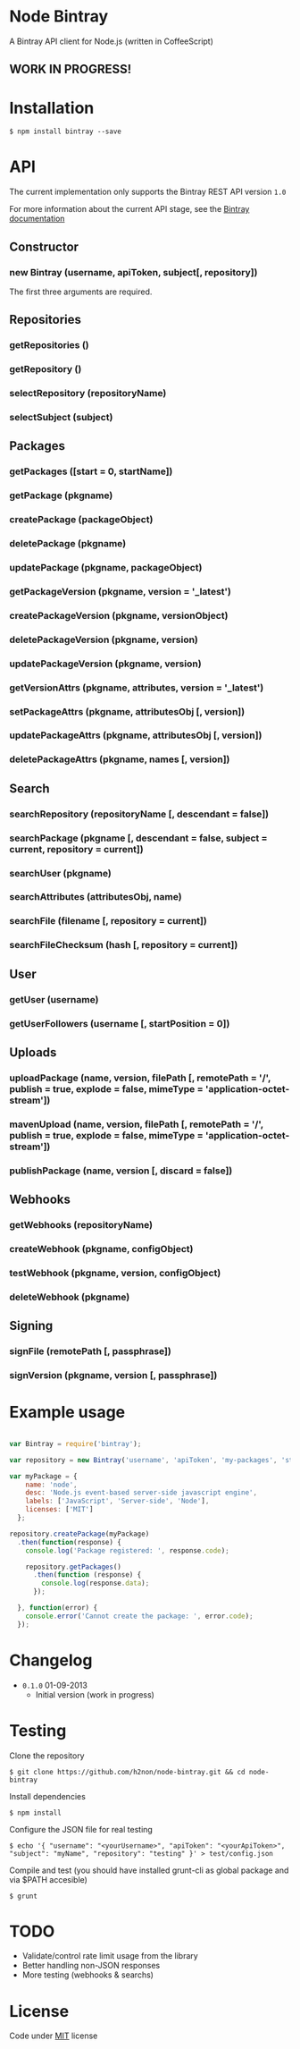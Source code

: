 # Node Bintray

A Bintray API client for Node.js (written in CoffeeScript)

## WORK IN PROGRESS!

# Installation

```shell
$ npm install bintray --save
```

# API

The current implementation only supports the Bintray REST API version `1.0`

For more information about the current API stage, see the [Bintray documentation](https://bintray.com/docs/api.html)

## Constructor

### new Bintray (username, apiToken, subject[, repository])

The first three arguments are required.

## Repositories

### getRepositories ()

### getRepository ()

### selectRepository (repositoryName)

### selectSubject (subject)

## Packages

### getPackages ([start = 0, startName])

### getPackage (pkgname)

### createPackage (packageObject)

### deletePackage (pkgname)

### updatePackage (pkgname, packageObject)

### getPackageVersion (pkgname, version = '_latest')

### createPackageVersion (pkgname, versionObject)

### deletePackageVersion (pkgname, version)

### updatePackageVersion (pkgname, version)

### getVersionAttrs (pkgname, attributes, version = '_latest')

### setPackageAttrs (pkgname, attributesObj [, version])

### updatePackageAttrs (pkgname, attributesObj [, version])

### deletePackageAttrs (pkgname, names [, version])

## Search

### searchRepository (repositoryName [, descendant = false])

### searchPackage (pkgname [, descendant = false, subject = current, repository = current])

### searchUser (pkgname)

### searchAttributes (attributesObj, name)

### searchFile (filename [, repository = current])

### searchFileChecksum (hash [, repository = current])

## User

### getUser (username)

### getUserFollowers (username [, startPosition = 0])

## Uploads

### uploadPackage (name, version, filePath [, remotePath = '/', publish = true, explode = false, mimeType = 'application-octet-stream'])

### mavenUpload (name, version, filePath [, remotePath = '/', publish = true, explode = false, mimeType = 'application-octet-stream'])

### publishPackage (name, version [, discard = false])

## Webhooks

### getWebhooks (repositoryName)

### createWebhook (pkgname, configObject)

### testWebhook (pkgname, version, configObject)

### deleteWebhook (pkgname)

## Signing

### signFile (remotePath [, passphrase])

### signVersion (pkgname, version [, passphrase])


# Example usage

```js

var Bintray = require('bintray');

var repository = new Bintray('username', 'apiToken', 'my-packages', 'stable')

var myPackage = {
    name: 'node',
    desc: 'Node.js event-based server-side javascript engine',
    labels: ['JavaScript', 'Server-side', 'Node'],
    licenses: ['MIT']
  };

repository.createPackage(myPackage)
  .then(function(response) {
    console.log('Package registered: ', response.code);

    repository.getPackages()
      .then(function (response) {
        console.log(response.data);
      });

  }, function(error) {
    console.error('Cannot create the package: ', error.code);
  });

```

# Changelog

* `0.1.0` 01-09-2013
  - Initial version (work in progress)

# Testing

Clone the repository

```shell
$ git clone https://github.com/h2non/node-bintray.git && cd node-bintray
```

Install dependencies

```shell
$ npm install
```

Configure the JSON file for real testing

```shell
$ echo '{ "username": "<yourUsername>", "apiToken": "<yourApiToken>", "subject": "myName", "repository": "testing" }' > test/config.json
```

Compile and test (you should have installed grunt-cli as global package and via $PATH accesible)

```shell
$ grunt 
```

# TODO

* Validate/control rate limit usage from the library
* Better handling non-JSON responses
* More testing (webhooks & searchs)

# License

Code under [MIT](https://github.com/h2non/node-bintray/master/LICENSE) license